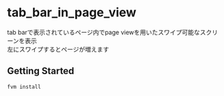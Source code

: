 # tab_bar_in_page_view

tab barで表示されているページ内でpage viewを用いたスワイプ可能なスクリーンを表示  
左にスワイプするとページが増えます

## Getting Started

`fvm install`
